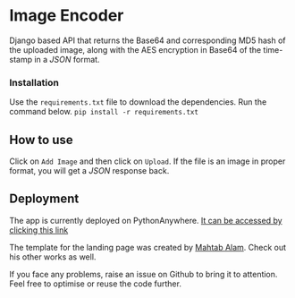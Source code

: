 # Image Encoder
Django based API that returns the Base64 and corresponding MD5 hash of the uploaded image, along with the AES encryption in Base64 of the time-stamp in a *JSON* format.

### Installation

Use the `requirements.txt` file to download the dependencies.
Run the command below.
`pip install -r requirements.txt`

## How to use

Click on `Add Image` and then click on `Upload`. If the file is an image in proper format, you will get a *JSON* response back.


## Deployment
The app is currently deployed on PythonAnywhere. [It can be accessed by clicking this link](http://wicardobeth.pythonanywhere.com/)

The template for the landing page was created by [Mahtab Alam](https://codepen.io/mahtab-alam). Check out his other works as well.

If you face any problems, raise an issue on Github to bring it to attention. Feel free to optimise or reuse the code further.